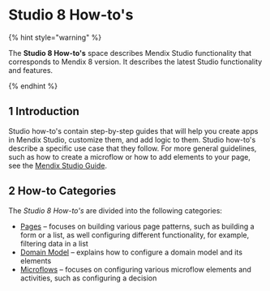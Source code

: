 # Studio 8 How-to's

{% hint style="warning" %}

The **Studio 8 How-to's** space describes Mendix Studio functionality that corresponds to Mendix 8 version. It describes the latest Studio functionality and features.

{% endhint %}

## 1 Introduction 

Studio how-to's contain step-by-step guides that will help you create apps in Mendix Studio, customize them, and add logic to them. Studio how-to's describe a specific use case that they follow. For more general guidelines, such as how to create a microflow or how to add elements to your page, see the [Mendix Studio Guide](/studio). 

## 2 How-to Categories

The *Studio 8 How-to's* are divided into the following categories:

* [Pages](pages) – focuses on building various page patterns, such as building a form or a list, as well configuring different functionality, for example, filtering data in a list 
* [Domain Model](domain-model) – explains how to configure a domain model and its elements
* [Microflows](microflows) – focuses on configuring various microflow elements and activities, such as configuring a decision